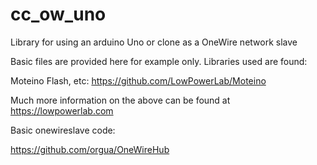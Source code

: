 # cc_ow_uno
Library for using an arduino Uno or clone as a OneWire network slave

Basic files are provided here for example only. Libraries used are found:

Moteino Flash, etc: https://github.com/LowPowerLab/Moteino

Much more information on the above can be found at https://lowpowerlab.com

Basic onewireslave code:

https://github.com/orgua/OneWireHub
